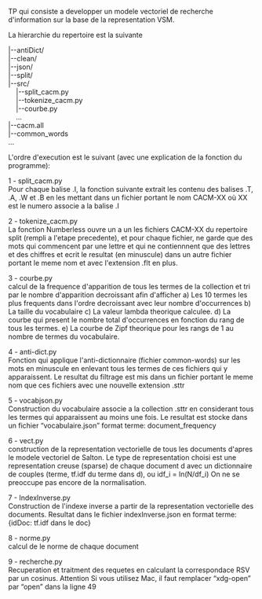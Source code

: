 TP qui consiste a developper un modele vectoriel de recherche d'information sur la base de la representation VSM.  

La hierarchie du repertoire est la suivante  

|--antiDict/  
|--clean/  
|--json/  
|--split/  
|--src/  
&nbsp; &nbsp; |--split_cacm.py  
&nbsp; &nbsp; |--tokenize_cacm.py  
&nbsp; &nbsp; |--courbe.py  
&nbsp; &nbsp; ...  
|--cacm.all  
|--common_words  
...  

L'ordre d'execution est le suivant (avec une explication de la fonction du programme):  

1 - split_cacm.py  
  Pour chaque balise .I, la fonction suivante extrait les contenu des balises .T, .A, .W et .B 
  en les mettant dans un fichier portant le nom CACM-XX où XX est le numero associe a la balise .I 

2 - tokenize_cacm.py  
  La fonction Numberless ouvre un a un les fichiers CACM-XX du repertoire split (rempli a l'etape precedente), 
  et pour chaque fichier, ne garde que des mots qui commencent par une lettre et qui 
  ne contiennnent que des lettres et des chiffres et ecrit le resultat (en minuscule) 
  dans un autre fichier portant le meme nom et avec l'extension .flt en plus.  

3 - courbe.py  
  calcul de la frequence d'apparition de tous les termes de la collection et
  tri par le nombre d'apparition decroissant afin d'afficher
     a) Les 10 termes les plus frequents dans l'ordre decroissant avec leur nombre d'occurrences
     b) La taille du vocabulaire
     c) La valeur lambda theorique calculee.
     d) La courbe qui present le nombre total d'occurrences en fonction du rang de tous les termes.
     e) La courbe de Zipf theorique pour les rangs de 1 au nombre de termes du vocabulaire.

4 - anti-dict.py  
  Fonction qui applique l'anti-dictionnaire (fichier common-words)
  sur les mots en minuscule en enlevant tous les termes de ces fichiers qui y apparaissent. 
  Le resultat du filtrage est mis dans un fichier portant le meme nom que ces fichiers avec 
  une nouvelle extension .sttr 

5 - vocabjson.py  
  Construction du vocabulaire associe a la collection .sttr en considerant tous les termes
  qui apparaissent au moins une fois. Le resultat est stocke dans un fichier “vocabulaire.json”
  format terme: document_frequency

6 - vect.py  
  construction de la representation vectorielle de tous les documents d'apres le modele vectoriel de Salton.
  Le type de representation choisi est une representation creuse (sparse) de chaque document d 
  avec un dictionnaire de couples (terme, tf.idf du terme dans d), ou idf_i = ln(N/df_i) 
  On ne se preoccupe pas encore de la normalisation.

7 - IndexInverse.py  
  Construction de l'indexe inverse a partir de la representation vectorielle des documents.
  Resultat dans le fichier indexInverse.json en format terme: {idDoc: tf.idf dans le doc}

8 - norme.py  
  calcul de le norme de chaque document

9 - recherche.py  
  Recuperation et traitment des requetes en calculant la correspondace RSV par un cosinus. Attention Si vous utilisez Mac, il faut remplacer “xdg-open” par “open” dans la ligne 49
